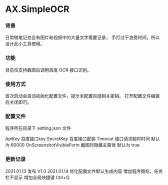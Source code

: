 ﻿
# AX.SimpleOCR

### 背景

日常做笔记总会有图片和视频中的大量文字需要记录，
手打过于浪费时间，所以设计此小工具使用。

### 功能

目前仅支持截图后调用百度 OCR 接口识别。

### 使用方式

首次启动会自动初始化配置文件，提示未配置百度相关密钥。
打开配置文件编辑后关闭即可。

### 配置文件

程序所在目录下 setting.json 文件

ApiKey						百度接口key
SecretKey					百度接口密钥
Timeout						接口请求超时时间 默认为 60000
OnScreenshotVisibleForm		截图时隐藏主窗体 默认为 true

### 更新记录

2021.01.13		发布 V1.0
2021.01.14		优化配置文件默认生成内容
				增加程序图标，任务栏不显示
				增加全局快捷键  Ctrl+Q
